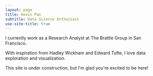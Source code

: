 ```yaml
---
layout: page
title: Kevin Pan
subtitle: Data Science Enthusiast
use-site-title: true
---
```


I currently work as a Research Analyst at The Brattle Group in San Francisco.

With inspiration from Hadley Wickham and Edward Tufte, I love data exploration and visualization.

This site is under construction, but I'm glad you're excited to be here! 